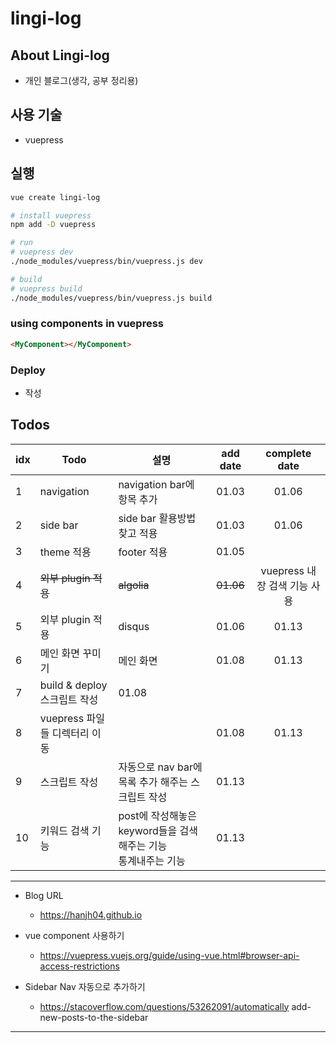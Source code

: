 # lingi-log

## About Lingi-log
* 개인 블로그(생각, 공부 정리용)

## 사용 기술
* vuepress

## 실행
```bash
vue create lingi-log

# install vuepress
npm add -D vuepress

# run
# vuepress dev
./node_modules/vuepress/bin/vuepress.js dev

# build
# vuepress build
./node_modules/vuepress/bin/vuepress.js build
```

### using components in vuepress
```md
<MyComponent></MyComponent>
```

### Deploy
* 작성

## Todos
idx|Todo|설명|add date|complete date
-|-|-|:-:|:-:
1|navigation|navigation bar에 항목 추가|01.03|01.06
2|side bar|side bar 활용방법 찾고 적용|01.03|01.06
3|theme 적용|footer 적용|01.05|
4|~~외부 plugin 적용~~|~~algolia~~|~~01.06~~|vuepress 내장 검색 기능 사용
5|외부 plugin 적용|disqus|01.06|01.13
6|메인 화면 꾸미기|메인 화면|01.08|01.13
7|build & deploy 스크립트 작성|01.08|
8|vuepress 파일들 디렉터리 이동||01.08|01.13
9|스크립트 작성|자동으로 nav bar에 목록 추가 해주는 스크립트 작성|01.13|
10|키워드 검색 기능|post에 작성해놓은 keyword들을 검색해주는 기능<br>통계내주는 기능|01.13|

---
* Blog URL
    * https://hanjh04.github.io

* vue component 사용하기 
    * https://vuepress.vuejs.org/guide/using-vue.html#browser-api-access-restrictions

* Sidebar Nav 자동으로 추가하기
    * https://stacoverflow.com/questions/53262091/automatically add-new-posts-to-the-sidebar

---
<Comment></Comment>